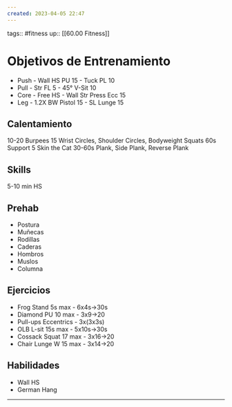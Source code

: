 ```yaml
---
created: 2023-04-05 22:47
---
```

tags:: #fitness
up:: [[60.00 Fitness]]
# Objetivos de Entrenamiento
- Push - Wall HS PU 15 - Tuck PL 10
- Pull - Str FL 5 - 45° V-Sit 10
- Core - Free HS - Wall Str Press Ecc 15
- Leg - 1.2X BW Pistol 15 - SL Lunge 15

## Calentamiento
10-20 Burpees
15 Wrist Circles, Shoulder Circles, Bodyweight Squats
60s Support
5 Skin the Cat
30-60s Plank, Side Plank, Reverse Plank

## Skills
5-10 min HS

## Prehab
- Postura
- Muñecas
- Rodillas
- Caderas
- Hombros
- Muslos
- Columna

## Ejercicios
- Frog Stand 5s max - 6x4s->30s
- Diamond PU 10 max - 3x9->20
- Pull-ups Eccentrics - 3x(3x3s)
- OLB L-sit 15s max - 5x10s->30s
- Cossack Squat 17 max - 3x16->20
- Chair Lunge W 15 max - 3x14->20


## Habilidades
- Wall HS
- German Hang
___
